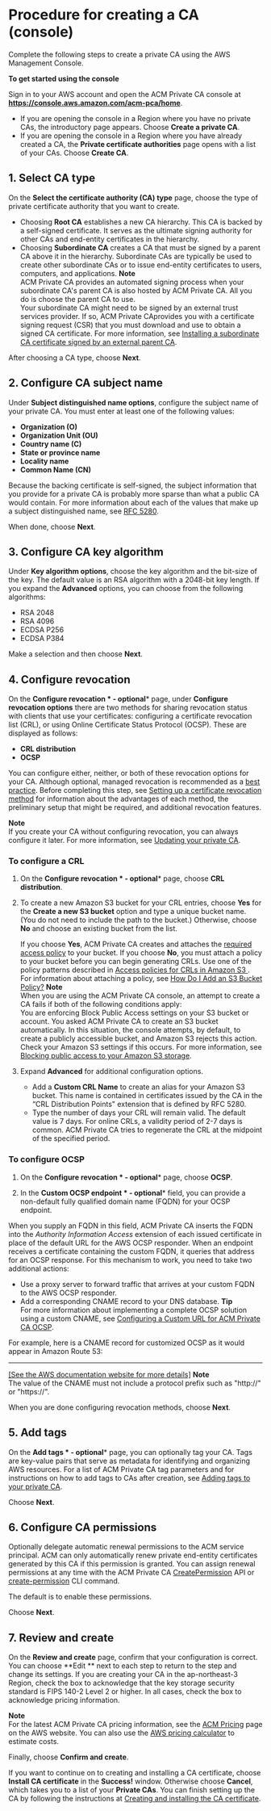 # Procedure for creating a CA \(console\)<a name="Create-CA-console"></a>

Complete the following steps to create a private CA using the AWS Management Console\.

**To get started using the console**

Sign in to your AWS account and open the ACM Private CA console at **[https://console\.aws\.amazon\.com/acm\-pca/home](https://console.aws.amazon.com/acm-pca/home)**\. 
+ If you are opening the console in a Region where you have no private CAs, the introductory page appears\. Choose **Create a private CA**\. 
+ If you are opening the console in a Region where you have already created a CA, the **Private certificate authorities** page opens with a list of your CAs\. Choose **Create CA**\.

## 1\. Select CA type<a name="PcaCreateCaType"></a>

On the **Select the certificate authority \(CA\) type** page, choose the type of private certificate authority that you want to create\. 
+ Choosing **Root CA** establishes a new CA hierarchy\. This CA is backed by a self\-signed certificate\. It serves as the ultimate signing authority for other CAs and end\-entity certificates in the hierarchy\.
+ Choosing **Subordinate CA** creates a CA that must be signed by a parent CA above it in the hierarchy\. Subordinate CAs are typically be used to create other subordinate CAs or to issue end\-entity certificates to users, computers, and applications\. 
**Note**  
ACM Private CA provides an automated signing process when your subordinate CA's parent CA is also hosted by ACM Private CA\. All you do is choose the parent CA to use\.  
Your subordinate CA might need to be signed by an external trust services provider\. If so, ACM Private CAprovides you with a certificate signing request \(CSR\) that you must download and use to obtain a signed CA certificate\. For more information, see [Installing a subordinate CA certificate signed by an external parent CA](PCACertInstall.md#InstallSubordinateExternal)\.

After choosing a CA type, choose **Next**\.

## 2\. Configure CA subject name<a name="PcaCreateCaName"></a>

Under **Subject distinguished name options**, configure the subject name of your private CA\. You must enter at least one of the following values:
+ **Organization \(O\)**
+ **Organization Unit \(OU\)**
+ **Country name \(C\)**
+ **State or province name**
+ **Locality name**
+ **Common Name \(CN\)**

Because the backing certificate is self\-signed, the subject information that you provide for a private CA is probably more sparse than what a public CA would contain\. For more information about each of the values that make up a subject distinguished name, see [RFC 5280](https://datatracker.ietf.org/doc/html/rfc5280#section-4.1.2.4)\.

 When done, choose **Next**\.

## 3\. Configure CA key algorithm<a name="PcaCreateKeyAlg"></a>

Under **Key algorithm options**, choose the key algorithm and the bit\-size of the key\. The default value is an RSA algorithm with a 2048\-bit key length\. If you expand the **Advanced** options, you can choose from the following algorithms: 
+ RSA 2048
+ RSA 4096
+ ECDSA P256
+ ECDSA P384

Make a selection and then choose **Next**\. 

## 4\. Configure revocation<a name="PcaCreateRevocation"></a>

On the **Configure revocation * \- optional*** page, under **Configure revocation options** there are two methods for sharing revocation status with clients that use your certificates: configuring a certificate revocation list \(CRL\), or using Online Certificate Status Protocol \(OCSP\)\. These are displayed as follows:
+ **CRL distribution**
+ **OCSP**

You can configure either, neither, or both of these revocation options for your CA\. Although optional, managed revocation is recommended as a [best practice](ca-best-practices.md)\. Before completing this step, see [Setting up a certificate revocation method](revocation-setup.md) for information about the advantages of each method, the preliminary setup that might be required, and additional revocation features\.

**Note**  
If you create your CA without configuring revocation, you can always configure it later\. For more information, see [Updating your private CA](PCAUpdateCA.md)\. 

### To configure a CRL<a name="collapsible-section-2"></a>

1. On the **Configure revocation * \- optional*** page, choose **CRL distribution**\.

1. To create a new Amazon S3 bucket for your CRL entries, choose **Yes** for the **Create a new S3 bucket** option and type a unique bucket name\. \(You do not need to include the path to the bucket\.\) Otherwise, choose **No** and choose an existing bucket from the list\. 

   If you choose **Yes**, ACM Private CA creates and attaches the [required access policy](crl-planning.md#s3-policies) to your bucket\. If you choose **No**, you must attach a policy to your bucket before you can begin generating CRLs\. Use one of the policy patterns described in [Access policies for CRLs in Amazon S3 ](crl-planning.md#s3-policies)\. For information about attaching a policy, see [How Do I Add an S3 Bucket Policy?](https://docs.aws.amazon.com/AmazonS3/latest/user-guide/add-bucket-policy.html)
**Note**  
When you are using the ACM Private CA console, an attempt to create a CA fails if both of the following conditions apply:  
You are enforcing Block Public Access settings on your S3 bucket or account\.
You asked ACM Private CA to create an S3 bucket automatically\.
In this situation, the console attempts, by default, to create a publicly accessible bucket, and Amazon S3 rejects this action\. Check your Amazon S3 settings if this occurs\. For more information, see [Blocking public access to your Amazon S3 storage](https://docs.aws.amazon.com/AmazonS3/latest/userguide/access-control-block-public-access.html)\.

1. Expand **Advanced** for additional configuration options\.
   + Add a **Custom CRL Name** to create an alias for your Amazon S3 bucket\. This name is contained in certificates issued by the CA in the “CRL Distribution Points" extension that is defined by RFC 5280\.
   + Type the number of days your CRL will remain valid\. The default value is 7 days\. For online CRLs, a validity period of 2\-7 days is common\. ACM Private CA tries to regenerate the CRL at the midpoint of the specified period\. 

### To configure OCSP<a name="collapsible-section-1"></a>

1. On the **Configure revocation * \- optional*** page, choose **OCSP**\.

1. In the **Custom OCSP endpoint * \- optional*** field, you can provide a non\-default fully qualified domain name \(FQDN\) for your OCSP endpoint\.

When you supply an FQDN in this field, ACM Private CA inserts the FQDN into the *Authority Information Access* extension of each issued certificate in place of the default URL for the AWS OCSP responder\. When an endpoint receives a certificate containing the custom FQDN, it queries that address for an OCSP response\. For this mechanism to work, you need to take two additional actions:
   + Use a proxy server to forward traffic that arrives at your custom FQDN to the AWS OCSP responder\.
   + Add a corresponding CNAME record to your DNS database\. 
**Tip**  
For more information about implementing a complete OCSP solution using a custom CNAME, see [Configuring a Custom URL for ACM Private CA OCSP](ocsp-customize.md)\.

   For example, here is a CNAME record for customized OCSP as it would appear in Amazon Route 53:   
****    
[\[See the AWS documentation website for more details\]](http://docs.aws.amazon.com/acm-pca/latest/userguide/Create-CA-console.html)
**Note**  
The value of the CNAME must not include a protocol prefix such as "http://" or "https://"\.

When you are done configuring revocation methods, choose **Next**\.

## 5\. Add tags<a name="PcaCreateAddTags"></a>

On the **Add tags * \- optional*** page, you can optionally tag your CA\. Tags are key\-value pairs that serve as metadata for identifying and organizing AWS resources\. For a list of ACM Private CA tag parameters and for instructions on how to add tags to CAs after creation, see [Adding tags to your private CA](PcaCaTagging.md)\.

Choose **Next**\.

## 6\. Configure CA permissions<a name="PcaCreateAcmPerms"></a>

Optionally delegate automatic renewal permissions to the ACM service principal\. ACM can only automatically renew private end\-entity certificates generated by this CA if this permission is granted\. You can assign renewal permissions at any time with the ACM Private CA [CreatePermission](https://docs.aws.amazon.com/acm-pca/latest/APIReference/API_CreatePermission.html) API or [create\-permission](https://docs.aws.amazon.com/cli/latest/reference/acm-pca/create-permission.html) CLI command\.

The default is to enable these permissions\.

Choose **Next**\.

## 7\. Review and create<a name="PcaCreateReview"></a>

On the **Review and create** page, confirm that your configuration is correct\. You can choose **Edit ** next to each step to return to the step and change its settings\. If you are creating your CA in the ap\-northeast\-3 Region, check the box to acknowledge that the key storage security standard is FIPS 140\-2 Level 2 or higher\. In all cases, check the box to acknowledge pricing information\. 

**Note**  
For the latest ACM Private CA pricing information, see the [ACM Pricing](https://aws.amazon.com/certificate-manager/pricing/) page on the AWS website\. You can also use the [AWS pricing calculator](https://calculator.aws/#/createCalculator/certificateManager) to estimate costs\. 

Finally, choose **Confirm and create**\.

If you want to continue on to creating and installing a CA certificate, choose **Install CA certificate** in the **Success\!** window\. Otherwise choose **Cancel**, which takes you to a list of your **Private CAs**\. You can finish setting up the CA by following the instructions at [Creating and installing the CA certificate](PCACertInstall.md)\. 